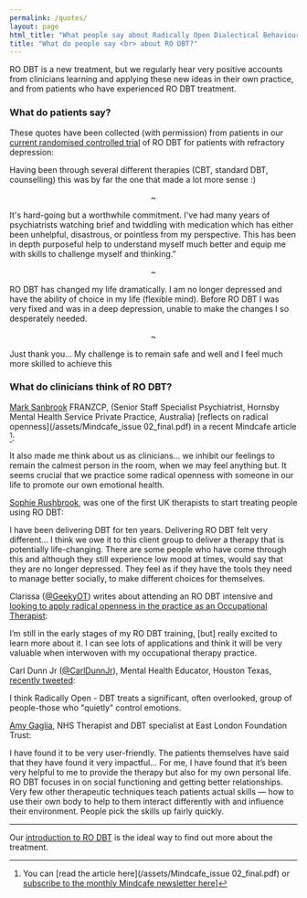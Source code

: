 ```yaml
---
permalink: /quotes/
layout: page
html_title: "What people say about Radically Open Dialectical Behaviour Therapy"
title: "What do people say <br> about RO DBT?"
---
```


RO DBT is a new treatment, but we regularly hear very positive accounts from clinicians learning and applying these new ideas in their own practice, and from patients who have experienced RO DBT treatment.


### What do patients say?

These quotes have been collected (with permission) from patients in our [current randomised controlled trial](http://www.reframed.org.uk) of RO DBT for patients with refractory depression:

<quote>Having been through several different therapies (CBT, standard DBT, counselling) this was by far the one that made a lot more sense :)</quote>

<center>~</center>


<quote>It's hard-going but a worthwhile commitment. I've had many years of psychiatrists watching brief  and twiddling with medication which has either been unhelpful, disastrous, or pointless from my perspective. This has been in depth purposeful help to understand myself much better and equip me with skills to challenge myself and thinking.”</quote>

<center>~</center>

<quote>RO DBT has changed my life dramatically. I am no longer depressed and have the ability of choice in my life (flexible mind). Before RO DBT I was very fixed and was in a deep depression, unable to make the changes I so desperately needed.</quote>

<center>~</center>

<quote>Just thank you… My challenge is to remain safe and well and I feel much more skilled to achieve this</quote>





### What do clinicians think of RO DBT?

[Mark Sanbrook](http://www.aushealthpages.com.au/psychiatry-related/psychiatry/sanbrook-mark) FRANZCP, (Senior Staff Specialist Psychiatrist, Hornsby Mental Health Service Private Practice, Australia) [reflects on radical openness](/assets/Mindcafe_issue 02_final.pdf) in a recent Mindcafe article [^subs]:

<quote>It also made me think about us as clinicians... we inhibit our feelings to remain the calmest person in the room, when we may feel anything but. It seems crucial that we practice some radical openness with someone in our life to promote our own emotional health.</quote>

[^subs]: You can [read the article here](/assets/Mindcafe_issue 02_final.pdf) or [subscribe to the monthly Mindcafe newsletter here](http://mindcafe.com.au)]

[Sophie Rushbrook](http://uk.linkedin.com/pub/sophie-rushbrook/18/82/516), was one of the first UK therapists to start treating people using RO DBT:

<quote>I have been delivering DBT for ten years. Delivering RO DBT felt very different... I think we owe it to this client group to deliver a therapy that is potentially life-changing. There are some people who have come through this and although they still experience low mood at times, would say that they are no longer depressed. They feel as if they have the tools they need to manage better socially, to make different choices for themselves.</quote>



Clarissa ([@GeekyOT](https://twitter.com/GeekyOT)) writes about attending an RO DBT intensive and [looking to apply radical openness in the practice as an Occupational Therapist](http://shamelessotgeek.wordpress.com/2014/07/06/discovering-radically-open-dialectical-behaviour-therapy-ro-dbt/):

<quote>I’m still in the early stages of my RO DBT training, [but] really excited to learn more about it. I can see lots of applications and think it will be very valuable when interwoven with my occupational therapy practice.</quote>



Carl Dunn Jr ([@CarlDunnJr](https://twitter.com/CarlDunnJr)), Mental Health Educator, Houston Texas, [recently tweeted](https://twitter.com/CarlDunnJr/status/485115757203054593):

<quote>I think Radically Open - DBT treats a significant, often overlooked, group of people-those who "quietly" control emotions.</quote>



[Amy Gaglia](http://uk.linkedin.com/pub/amy-gaglia/61/513/835), NHS Therapist and DBT specialist at East London Foundation Trust:

<quote>I have found it to be very user-friendly. The patients themselves have said that they have found it very impactful... For me, I have found that it’s been very helpful to me to provide the therapy but also for my own personal life. RO DBT focuses in on social functioning and getting better relationships. Very few other therapeutic techniques teach patients actual skills — how to use their own body to help to them interact differently with and influence their environment. People pick the skills up fairly quickly.</quote>











------------------------------------

Our [introduction to RO DBT](/training/introduction.html) is the ideal way to find out more about the treatment.
